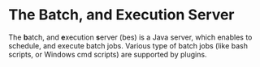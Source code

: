 # The Batch, and Execution Server

The **b**atch, and **e**xecution **s**erver (bes) is a Java server, which enables to schedule, and execute batch jobs.
Various type of batch jobs (like bash scripts, or Windows cmd scripts) are supported by plugins.
